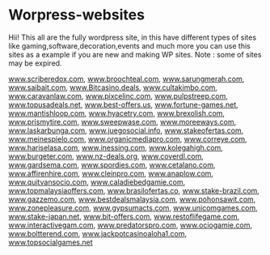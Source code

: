 # Worpress-websites

Hii!
This all are the fully wordpress site, in this have different types of sites like gaming,software,decoration,events and much more you can use this sites as a example
if you are new and making WP sites.
Note : some of sites may be expired.

www.scriberedox.com,
www.broochteal.com,
www.sarungmerah.com,
www.saibait.com,
www.Bitcasino.deals,
www.cultakimbo.com,
www.caravanlaw.com,
www.pixcelinc.com,
www.pulpstreep.com,
www.topusadeals.net,
www.best-offers.us,
www.fortune-games.net,
www.mantishloop.com,
www.hyacetry.com,
www.brexolish.com,
www.prismytire.com,
www.sweepwase.com,
www.moreeways.com,
www.laskarbunga.com,
www.juegosocial.info,
www.stakeofertas.com,
www.meinespielo.com,
www.organicmediapro.com,
www.correye.com,
www.hariselasa.com,
www.inessing.com,
www.kolegahigh.com,
www.burgeter.com,
www.nz-deals.org,
www.coverdl.com,
www.gardsema.com,
www.spordies.com,
www.cetalano.com,
www.affirenhire.com,
www.cleinpro.com,
www.anaplow.com,
www.quitvansocio.com,
www.caladiebedgamie.com,
www.topmalaysiaoffers.com,
www.brasilofertas.co,
www.stake-brazil.com,
www.gazzemo.com,
www.bestdealsmalaysia.com,
www.pohonsawit.com,
www.zonepleasure.com,
www.gypsumacts.com,
www.unicomgames.com,
www.stake-japan.net,
www.bit-offers.com,
www.restoflifegame.com,
www.interactivegam.com,
www.predatorspro.com,
www.ociogamie.com,
www.boltterend.com,
www.jackpotcasinoaloha1.com,
www.topsocialgames.net
